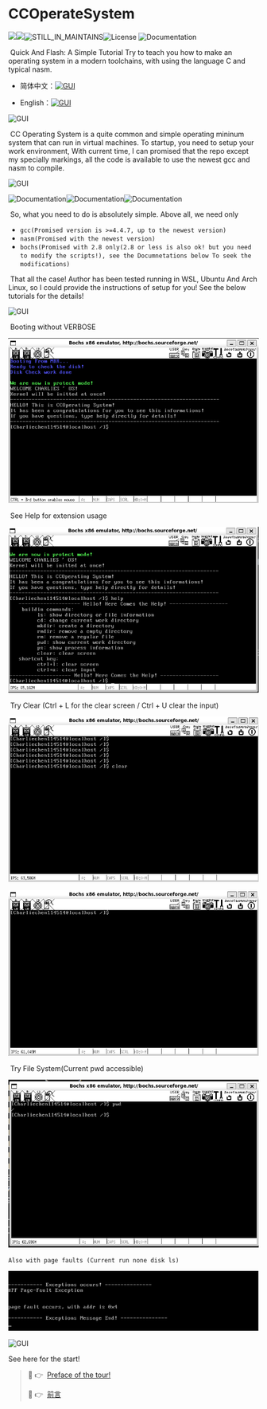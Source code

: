 # CCOperateSystem

![](https://img.shields.io/badge/Language-C>=C90-informational?logo=C&logoColor=#A8B9CC&color=#A8B9CC)![](https://img.shields.io/badge/Language-ASM-red)![STILL_IN_MAINTAINS](https://img.shields.io/badge/Maintains-YES-red)![License](https://img.shields.io/badge/license-GNUv3-yellow)  ![Documentation](https://img.shields.io/badge/Documentation-ON_THE_WAY-brightgreen)

​	Quick And Flash: A Simple Tutorial Try to teach you how to make an operating system in a modern toolchains, with using the language C and typical nasm.

- 简体中文：[![GUI](https://img.shields.io/badge/使用-简体中文-red)](README.md)

- English：[![GUI](https://img.shields.io/badge/Reading_Language-English-red)](README_EN.md)

![GUI](https://img.shields.io/badge/Introduction-What_is_CC_Operating_System-blue)

​	CC Operating System is a quite common and simple operating mininum system that can run in virtual machines. To startup, you need to setup your work environment, With current time, I can promised that the repo except my specially markings, all the code is available to use the newest gcc and nasm to compile.

![GUI](https://img.shields.io/badge/Setup-Try_The_Run-yellow)

![Documentation](https://img.shields.io/badge/TOOLS-GCC>=4.4.7-brightgreen)![Documentation](https://img.shields.io/badge/TOOLS-nasm>=2.16-red)![Documentation](https://img.shields.io/badge/Environment-Bochs_Only_Current-blue)

​	So, what you need to do is absolutely simple. Above all, we need only 

- `gcc(Promised version is >=4.4.7, up to the newest version)`
- `nasm(Promised with the newest version)`
- `bochs(Promised with 2.8 only(2.8 or less is also ok! but you need to modify the scripts!), see the Documnetations below To seek the modifications)`

​	That all the case! Author has been tested running in WSL, Ubuntu And Arch Linux, so I could provide the instructions of setup for you! See the below tutorials for the details! 

![GUI](https://img.shields.io/badge/Screenshots-See_The_Runtime_Screenshots-red)

​	Booting without VERBOSE

![runtimes1](./readme.assets/runtimes-boot.png)

​	See Help for extension usage

![runtimes-help](./readme.assets/runtimes-help.png)

​	Try Clear (Ctrl + L for the clear screen / Ctrl + U clear the input)

![runtimes-show-clearprev](./readme.assets/runtimes-show-clearprev.png)

![runtimes-show-clearafter](./readme.assets/runtimes-show-clearafter.png)

​	Try File System(Current pwd accessible)

![filesystem-1](./readme.assets/filesystem-1.png)

 	Also with page faults (Current run none disk ls)

![page-faults-hanlder](./readme.assets/page-faults-hanlder.png)



![GUI](https://img.shields.io/badge/Documentation-Where_And_How_Should_I_Start-yellow)

See here for the start!

>  :link:  :point_right: ​ [Preface of the tour!](./Documentations/README_EN.md)
>
>  :link:  :point_right: ​ [前言](./Documentations/README.md)







